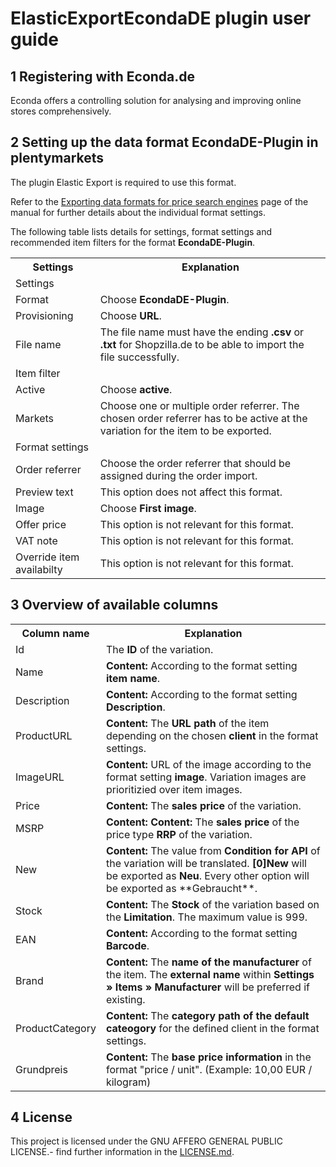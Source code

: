 
# ElasticExportEcondaDE plugin user guide

<div class="container-toc"></div>

## 1 Registering with Econda.de

Econda offers a controlling solution for analysing and improving online stores comprehensively.

## 2 Setting up the data format EcondaDE-Plugin in plentymarkets

The plugin Elastic Export is required to use this format.

Refer to the [Exporting data formats for price search engines](https://knowledge.plentymarkets.com/en/basics/data-exchange/exporting-data#30) page of the manual for further details about the individual format settings.

The following table lists details for settings, format settings and recommended item filters for the format **EcondaDE-Plugin**.
<table>
    <tr>
        <th>
            Settings
        </th>
        <th>
            Explanation
        </th>
    </tr>
    <tr>
        <td class="th" colspan="2">
            Settings
        </td>
    </tr>
    <tr>
        <td>
            Format
        </td>
        <td>
            Choose <b>EcondaDE-Plugin</b>.
        </td>        
    </tr>
    <tr>
        <td>
            Provisioning
        </td>
        <td>
            Choose <b>URL</b>.
        </td>        
    </tr>
    <tr>
        <td>
            File name
        </td>
        <td>
            The file name must have the ending <b>.csv</b> or <b>.txt</b> for Shopzilla.de to be able to import the file successfully.
        </td>        
    </tr>
    <tr>
        <td class="th" colspan="2">
            Item filter
        </td>
    </tr>
    <tr>
        <td>
            Active
        </td>
        <td>
            Choose <b>active</b>.
        </td>        
    </tr>
    <tr>
        <td>
            Markets
        </td>
        <td>
            Choose one or multiple order referrer. The chosen order referrer has to be active at the variation for the item to be exported.
        </td>        
    </tr>
    <tr>
        <td class="th" colspan="2">
            Format settings
        </td>
    </tr>
    <tr>
        <td>
            Order referrer
        </td>
        <td>
            Choose the order referrer that should be assigned during the order import.
        </td>        
    </tr>
    <tr>
        <td>
            Preview text
        </td>
        <td>
            This option does not affect this format.
        </td>        
    </tr>
    <tr>
        <td>
            Image
        </td>
        <td>
            Choose <b>First image</b>.
        </td>        
    </tr>
    <tr>
        <td>
            Offer price
        </td>
        <td>
            This option is not relevant for this format.
        </td>        
    </tr>
    <tr>
        <td>
            VAT note
        </td>
        <td>
            This option is not relevant for this format.
        </td>        
    </tr>
    <tr>
        <td>
            Override item availabilty
        </td>
        <td>
            This option is not relevant for this format.
        </td>        
    </tr>
</table>


## 3 Overview of available columns

<table>
    <tr>
        <th>
            Column name
        </th>
        <th>
            Explanation
        </th>
    </tr>
    <tr>
        <td>
            Id
        </td>
        <td>
            The <b>ID</b> of the variation.
        </td>        
    </tr>
    <tr>
        <td>
            Name
        </td>
        <td>
            <b>Content:</b> According to the format setting <b>item name</b>.
        </td>        
    </tr>
    <tr>
        <td>
            Description
        </td>
        <td>
            <b>Content:</b> According to the format setting <b>Description</b>.
        </td>        
    </tr>
     <tr>
		<td>
			ProductURL
		</td>
		<td>
			<b>Content:</b> The <b>URL path</b> of the item depending on the chosen <b>client</b> in the format settings.
		</td>        
	</tr>
	<tr>
		<td>
			ImageURL
		</td>
		<td>
			<b>Content:</b> URL of the image according to the format setting <b>image</b>. Variation images are prioritizied over item images.
		</td>        
	</tr>
	<tr>
		<td>
			Price
		</td>
		<td>
			<b>Content:</b> The <b>sales price</b> of the variation.
		</td>        
	</tr>
	<tr>
		<td>
			MSRP
		</td>
		<td>
			<b>Content:</b> <b>Content:</b> The <b>sales price</b> of the price type <b>RRP</b> of the variation.
		</td>        
	</tr>
	<tr>
		<td>
			New
		</td>
		<td>
			<b>Content:</b> The value from <b>Condition for API</b> of the variation will be translated. <b>[0]New</b> will be exported as <b>Neu</b>. Every other option will be exported as **Gebraucht**.
		</td>        
	</tr>
	<tr>
		<td>
			Stock
		</td>
		<td>
			<b>Content:</b> The <b>Stock</b> of the variation based on the <b>Limitation</b>. The maximum value is 999.
		</td>        
	</tr>
	 <tr>
		<td>
			EAN
		</td>
		<td>
			<b>Content:</b> According to the format setting <b>Barcode</b>.
		</td>        
	</tr>
	<tr>
		<td>
			Brand
		</td>
		<td>
			<b>Content:</b> The <b>name of the manufacturer</b> of the item. The <b>external name</b> within <b>Settings » Items » Manufacturer</b> will be preferred if existing.
		</td>        
	</tr>
	<tr>
		<td>
			ProductCategory
		</td>
		<td>
			<b>Content:</b> The <b>category path of the default cateogory</b> for the defined client in the format settings.
		</td>        
	</tr>
	<tr>
		<td>
			Grundpreis
		</td>
		<td>
			<b>Content:</b> The <b>base price information</b> in the format "price / unit". (Example: 10,00 EUR / kilogram)
		</td>        
	</tr>
</table>

## 4 License

This project is licensed under the GNU AFFERO GENERAL PUBLIC LICENSE.- find further information in the [LICENSE.md](https://github.com/plentymarkets/plugin-elastic-export-shopzilla-de/blob/master/LICENSE.md).
